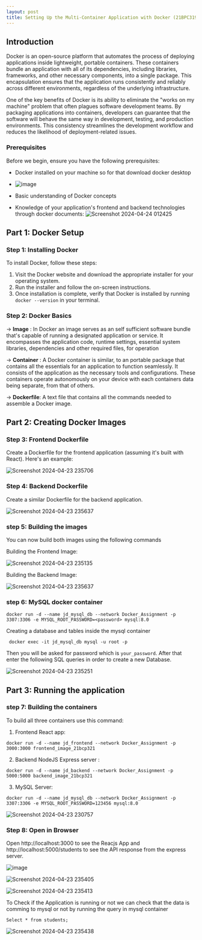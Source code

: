 ```yaml
---
layout: post
title: Setting Up the Multi-Container Application with Docker (21BPC319)
---
```



## Introduction
Docker is an open-source platform that automates the process of deploying applications inside lightweight, portable containers. These containers bundle an application with all of its dependencies, including libraries, frameworks, and other necessary components, into a single package. This encapsulation ensures that the application runs consistently and reliably across different environments, regardless of the underlying infrastructure.

One of the key benefits of Docker is its ability to eliminate the "works on my machine" problem that often plagues software development teams. By packaging applications into containers, developers can guarantee that the software will behave the same way in development, testing, and production environments. This consistency streamlines the development workflow and reduces the likelihood of deployment-related issues.

### Prerequisites
Before we begin, ensure you have the following prerequisites:
- Docker installed on your machine so for that download docker desktop
- ![image](https://github.com/jemmyasjd/jemmyasjd.github.io/assets/118959810/2fd0d058-a850-4ded-ac3a-4508b0aacee3)

- Basic understanding of Docker concepts 
- Knowledge of your application's frontend and backend technologies through docker documents: 
![Screenshot 2024-04-24 012425](https://github.com/jemmyasjd/jemmyasjd.github.io/assets/118959810/cc8e43af-ee8b-4976-8677-e59cb966f79b)



## Part 1: Docker Setup
### Step 1: Installing Docker
To install Docker, follow these steps:
1. Visit the Docker website and download the appropriate installer for your operating system.
2. Run the installer and follow the on-screen instructions.
3. Once installation is complete, verify that Docker is installed by running `docker --version` in your terminal.

### Step 2: Docker Basics

-> **Image** : In Docker an image serves as an self sufficient software bundle that's capable of running a designated application or service. It encompasses the application code, runtime settings, essential system libraries, dependencies and other required files, for operation

-> **Container**  :  A Docker container is similar, to an portable package that contains all the essentials for an application to function seamlessly. It consists of the application as the necessary tools and configurations. These containers operate autonomously on your device with each containers data being separate, from that of others.

-> **Dockerfile**: A text file that contains all the commands needed to assemble a Docker image.

## Part 2: Creating Docker Images
### Step 3: Frontend Dockerfile
Create a Dockerfile for the frontend application (assuming it's built with React). Here's an example:
  
![Screenshot 2024-04-23 235706](https://github.com/jemmyasjd/jemmyasjd.github.io/assets/118959810/a2aa9ed9-4e25-4d59-9226-dcee969913de)



### Step 4: Backend Dockerfile
Create a similar Dockerfile for the backend application.

![Screenshot 2024-04-23 235637](https://github.com/jemmyasjd/jemmyasjd.github.io/assets/118959810/8f2fb7a2-3308-4db2-95dd-73ff963803ba)



### step 5: Building the images

You can now build both images using the following commands

Building the Frontend Image:

![Screenshot 2024-04-23 235135](https://github.com/jemmyasjd/jemmyasjd.github.io/assets/118959810/39711198-d65f-44cb-9726-7403e3a10e69)


Building the Backend Image:

![Screenshot 2024-04-23 235637](https://github.com/jemmyasjd/jemmyasjd.github.io/assets/118959810/448d73d6-84aa-4d09-8153-fa310c4c4572)



### step 6: MySQL docker  container

```
docker run -d --name jd_mysql_db --network Docker_Assignment -p 3307:3306 -e MYSQL_ROOT_PASSWORD=<password> mysql:8.0
```

Creating a database and tables inside the mysql container 

```
 docker exec -it jd_mysql_db mysql -u root -p
 ```
 Then you will be asked for password which is  `your_password`. 
 After that enter the following SQL queries in order to create a new Database.

![Screenshot 2024-04-23 235251](https://github.com/jemmyasjd/jemmyasjd.github.io/assets/118959810/96df4d10-378a-42d8-914d-410e140d0046)



## Part 3:  Running the application 
### step 7: Building the containers 
To build all three containers use this command:

1. Frontend  React app:
```
docker run -d --name jd_frontend --network Docker_Assignment -p 3000:3000 frontend_image_21bcp321
```

2. Backend NodeJS Express server :
```
docker run -d --name jd_backend --network Docker_Assignment -p 5000:5000 backend_image_21bcp321
```
3. MySQL Server:
```
docker run -d --name jd_mysql_db --network Docker_Assignment -p 3307:3306 -e MYSQL_ROOT_PASSWORD=123456 mysql:8.0
```
![Screenshot 2024-04-23 230757](https://github.com/jemmyasjd/jemmyasjd.github.io/assets/118959810/974f00ca-0676-43c1-9c3b-3ae5e5109ace)


### Step 8: Open in Browser
Open http://localhost:3000 to see the Reacjs App and http://localhost:5000/students to see the API response from the express server.

![image](https://github.com/jemmyasjd/jemmyasjd.github.io/assets/118959810/b2403fd5-6d75-48ed-9b99-f9f0b4838037)


![Screenshot 2024-04-23 235405](https://github.com/jemmyasjd/jemmyasjd.github.io/assets/118959810/133d0256-cab7-4972-9843-209adbb99f70)

![Screenshot 2024-04-23 235413](https://github.com/jemmyasjd/jemmyasjd.github.io/assets/118959810/8b779aa6-b423-4673-80be-24b9ad6234b2)



To Check if the Application is running or not we can check that the data is comming to mysql or not by running the query in mysql container 

```
Select * from students;
```

![Screenshot 2024-04-23 235438](https://github.com/jemmyasjd/jemmyasjd.github.io/assets/118959810/f46ca95b-8b00-4fba-a8a0-40340785936d)
